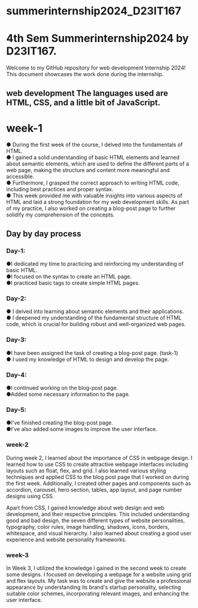 # summerinternship2024_D23IT167

# 4th Sem Summerinternship2024 by D23IT167.

Welcome to my GitHub repository for web development Internship 2024! This document showcases the work done during the internship.

## web development The languages used are HTML, CSS, and a little bit of JavaScript.

# week-1

● During the first week of the course, I delved into the fundamentals of HTML.<br/>
● I gained a solid understanding of basic HTML elements and learned about semantic elements, which are used to define the different parts of a web page, making the structure and content more meaningful and accessible.<br/>
● Furthermore, I grasped the correct approach to writing HTML code, including best practices and proper syntax.<br/>
● This week provided me with valuable insights into various aspects of HTML and laid a strong foundation for my web development skills. As part of my practice, I also worked on creating a blog-post page to further solidify my comprehension of the concepts.

## Day by day process

### Day-1:

●I dedicated my time to practicing and reinforcing my understanding of basic HTML.<br/>
●I focused on the syntax to create an HTML page.<br/>
●I practiced basic tags to create simple HTML pages.

### Day-2:

● I delved into learning about semantic elements and their applications.<br/>
● I deepened my understanding of the fundamental structure of HTML code, which is crucial for building robust and well-organized web pages.

### Day-3:

●I have been assigned the task of creating a blog-post page. (task-1)<br/>
● I used my knowledge of HTML to design and develop the page.

### Day-4:

●I continued working on the blog-post page.<br/>
●Added some necessary information to the page.

### Day-5:

●I've finished creating the blog-post page.<br/>
●I've also added some images to improve the user interface.

### week-2

During week 2, I learned about the importance of CSS in webpage design. I learned how to use CSS to create attractive webpage interfaces including layouts such as float, flex, and grid. I also learned various styling techniques and applied CSS to the blog post page that I worked on during the first week. Additionally, I created other pages and components such as accordion, carousel, hero section, tables, app layout, and page number designs using CSS.

Apart from CSS, I gained knowledge about web design and web development, and their respective principles. This included understanding good and bad design, the seven different types of website personalities, typography, color rules, image handling, shadows, icons, borders, whitespace, and visual hierarchy. I also learned about creating a good user experience and website personality frameworks.

### week-3

In Week 3, I utilized the knowledge I gained in the second week to create some designs. I focused on developing a webpage for a website using grid and flex layouts. My task was to create and give the website a professional appearance by understanding its brand's startup personality, selecting suitable color schemes, incorporating relevant images, and enhancing the user interface.
